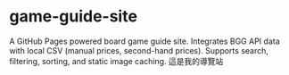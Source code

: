 # game-guide-site
A GitHub Pages powered board game guide site. Integrates BGG API data with local CSV (manual prices, second-hand prices). Supports search, filtering, sorting, and static image caching.
這是我的導覽站
